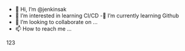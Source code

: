 - 👋 Hi, I’m @jenkinsak
- 👀 I’m interested in learning CI/CD
-🌱 I’m currently learning Github
- 💞️ I’m looking to collaborate on ...
- 📫 How to reach me ...

<!---
jenkinsak/jenkinsak is a ✨ special ✨ repository because its `README.md` (this file) appears on your GitHub profile.
You can click the Preview link to take a look at your changes.
--->
123
